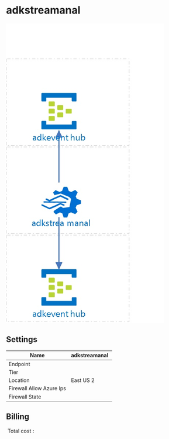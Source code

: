 # adkstreamanal
![Cloudockit](../assets/7c256c1091834adebaf72060e37a9e53.jpg) 
## Settings


| Name | adkstreamanal  |
| --- | --- |
| Endpoint |   |
| Tier |   |
| Location | East US 2  |
| Firewall Allow Azure Ips |   |
| Firewall State |   |






## Billing
 Total cost : 

